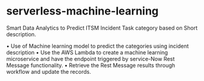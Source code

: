 # serverless-machine-learning
Smart Data Analytics to Predict ITSM Incident Task category based on Short description. 

•	Use of Machine learning model to predict the categories using incident description
•	Use the AWS Lambda to create a machine learning microservice and have the endpoint triggered by service-Now Rest Message functionality.
•	Retrieve the Rest Message results through workflow and update the records.
